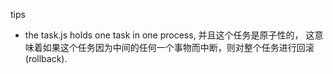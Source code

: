 tips 

* the task.js holds one task in one process, 并且这个任务是原子性的， 这意味着如果这个任务因为中间的任何一个事物而中断，则对整个任务进行回滚(rollback).
